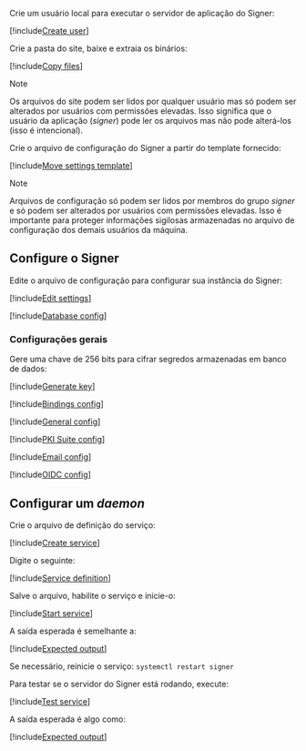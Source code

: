﻿Crie um usuário local para executar o servidor de aplicação do Signer:

[!include[Create user](../../../../../../includes/signer/linux/create-user.md)]

Crie a pasta do site, baixe e extraia os binários:

[!include[Copy files](../../../../../../includes/signer/linux/copy-files.md)]

> [!NOTE]
> Os arquivos do site podem ser lidos por qualquer usuário mas só podem ser alterados por usuários com permissões elevadas. Isso significa que o usuário da aplicação (*signer*)
> pode ler os arquivos mas não pode alterá-los (isso é intencional).

Crie o arquivo de configuração do Signer a partir do template fornecido:

[!include[Move settings template](../../../../../../includes/signer/linux/move-settings-template.md)]

> [!NOTE]
> Arquivos de configuração só podem ser lidos por membros do grupo *signer* e só podem ser alterados por usuários com permissões elevadas. Isso é importante para proteger informações
> sigilosas armazenadas no arquivo de configuração dos demais usuários da máquina.

## Configure o Signer

Edite o arquivo de configuração para configurar sua instância do Signer:

[!include[Edit settings](../../../../../../includes/signer/linux/edit-settings.md)]

[!include[Database config](../../includes/database-config.md)]

<a name="encryption-key-generation" />

### Configurações gerais

Gere uma chave de 256 bits para cifrar segredos armazenadas em banco de dados:

[!include[Generate key](../../../../../../includes/signer/linux/gen-key.md)]

[!include[Bindings config](../../../../includes/spa-config/bindings.md)]

[!include[General config](../../includes/general-config.md)]

[!include[PKI Suite config](../../includes/pki-config.md)]

[!include[Email config](../../includes/email-config.md)]

[!include[OIDC config](../../includes/oidc-config.md)]

## Configurar um *daemon*

Crie o arquivo de definição do serviço:

[!include[Create service](../../../../../../includes/signer/linux/create-service.md)]

Digite o seguinte:

[!include[Service definition](../../../../../../includes/signer/linux/service-definition.md)]

Salve o arquivo, habilite o serviço e inicie-o:

[!include[Start service](../../../../../../includes/signer/linux/start-service.md)]

A saída esperada é semelhante a:

[!include[Expected output](../../../../../../includes/signer/linux/start-service-output.md)]

Se necessário, reinicie o serviço: `systemctl restart signer`

Para testar se o servidor do Signer está rodando, execute:

[!include[Test service](../../../../../../includes/signer/linux/test-service.md)]

A saída esperada é algo como:

[!include[Expected output](../../../../../../includes/signer/linux/test-service-output.md)]
